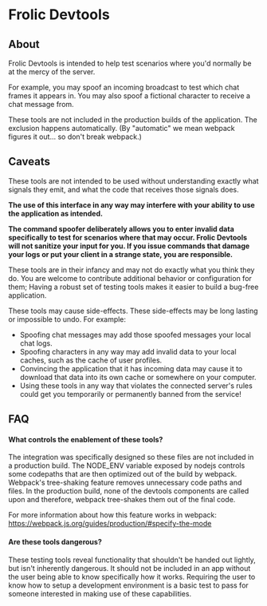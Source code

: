 # Frolic Devtools

## About
Frolic Devtools is intended to help test scenarios where you'd normally be at the mercy of the server.

For example, you may spoof an incoming broadcast to test which chat frames it appears in. You may also spoof a fictional character to receive a chat message from.

These tools are not included in the production builds of the application. The exclusion happens automatically. (By "automatic" we mean webpack figures it out... so don't break webpack.)

## Caveats
These tools are not intended to be used without understanding exactly what signals they emit, and what the code that receives those signals does.

**The use of this interface in any way may interfere with your ability to use the application as intended.**

**The command spoofer deliberately allows you to enter invalid data specifically to test for scenarios where that may occur. Frolic Devtools will not sanitize your input for you. If you issue commands that damage your logs or put your client in a strange state, you are responsible.**

These tools are in their infancy and may not do exactly what you think they do. You are welcome to contribute additional behavior or configuration for them; Having a robust set of testing tools makes it easier to build a bug-free application.

These tools may cause side-effects. These side-effects may be long lasting or impossible to undo. For example:
* Spoofing chat messages may add those spoofed messages your local chat logs.
* Spoofing characters in any way may add invalid data to your local caches, such as the cache of user profiles.
* Convincing the application that it has incoming data may cause it to download that data into its own cache or somewhere on your computer.
* Using these tools in any way that violates the connected server's rules could get you temporarily or permanently banned from the service!

## FAQ
#### What controls the enablement of these tools?
The integration was specifically designed so these files are not included in a production build. The NODE_ENV variable exposed by nodejs controls some codepaths that are then optimized out of the build by webpack. Webpack's tree-shaking feature removes unnecessary code paths and files. In the production build, none of the devtools components are called upon and therefore, webpack tree-shakes them out of the final code.

For more information about how this feature works in webpack: https://webpack.js.org/guides/production/#specify-the-mode

#### Are these tools dangerous?
These testing tools reveal functionality that shouldn't be handed out lightly, but isn't inherently dangerous. It should not be included in an app without the user being able to know specifically how it works. Requiring the user to know how to setup a development environment is a basic test to pass for someone interested in making use of these capabilities.
